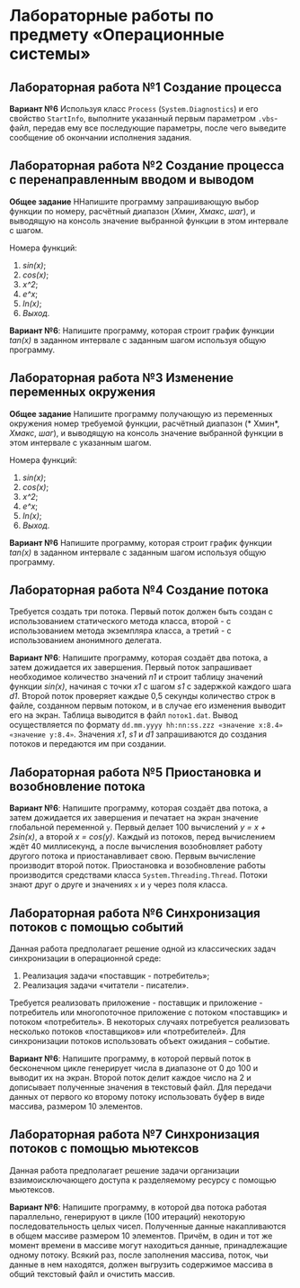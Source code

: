 # Лабораторные работы по предмету «Операционные системы»

## Лабораторная работа №1 Создание процесса

**Вариант №6** Используя класс `Process` (`System.Diagnostics`) и его свойство `StartInfo`, выполните указанный первым
параметром `.vbs`-файл, передав ему все последующие параметры, после чего выведите сообщение об окончании исполнения
задания.

## Лабораторная работа №2 Создание процесса с перенаправленным вводом и выводом

**Общее задание** ННапишите программу запрашивающую выбор функции по номеру, расчётный диапазон (*Xмин*, *Xмакс*,
*шаг*), и выводящую на консоль значение выбранной функции в этом интервале с шагом.

Номера функций:

1. *sin(x)*;
2. *cos(x)*;
3. *x^2*;
4. *e^x*;
5. *ln(x)*;
6. *Выход*.

**Вариант №6**: Напишите программу, которая строит график функции *tan(x)* в заданном интервале с заданным шагом
используя общую программу.

## Лабораторная работа №3 Изменение переменных окружения

**Общее задание** Напишите программу получающую из переменных окружения номер требуемой функции, расчётный диапазон (*
Xмин*, *Xмакс*, *шаг*), и выводящую на консоль значение выбранной функции в этом интервале с указанным шагом.

Номера функций:

1. *sin(x)*;
2. *cos(x)*;
3. *x^2*;
4. *e^x*;
5. *ln(x)*;
6. *Выход*.

**Вариант №6** Напишите программу, которая строит график функции *tan(x)* в заданном интервале с заданным шагом
используя общую программу.

## Лабораторная работа №4 Создание потока

Требуется создать три потока. Первый поток должен быть создан с использованием статического метода класса, второй - с
использованием метода экземпляра класса, а третий - с использованием анонимного делегата.

**Вариант №6**: Напишите программу, которая создаёт два потока, а затем дожидается их завершения. Первый поток
запрашивает необходимое количество значений *n1* и строит таблицу значений функции *sin(x)*, начиная с точки *x1* с
шагом *s1* с задержкой каждого шага *d1*. Второй поток проверяет каждые 0,5 секунды количество строк в файле, созданном
первым потоком, и в случае его изменения выводит его на экран. Таблица выводится в файл `поток1.dat`. Вывод
осуществляется по формату `dd.mm.yyyy hh:nn:ss.zzz «значение x:8.4» «значение y:8.4»`. Значения *x1*, *s1* и *d1*
запрашиваются до создания потоков и передаются им при создании.

## Лабораторная работа №5 Приостановка и возобновление потока

**Вариант №6**: Напишите программу, которая создаёт два потока, а затем дожидается их завершения и печатает на экран
значение глобальной переменной `y`. Первый делает 100 вычислений *y = x + 2sin(x)*, а второй *x = cos(y)*. Каждый из
потоков, перед вычислением ждёт 40 миллисекунд, а после вычисления возобновляет работу другого потока и 
приостанавливает свою. Первым вычисление производит второй поток. Приостановка и возобновление работы производится 
средствами класса `System.Threading.Thread`. Потоки знают друг о друге и значениях `x` и `y` через поля класса.

## Лабораторная работа №6 Синхронизация потоков с помощью событий

Данная работа предполагает решение одной из классических задач синхронизации в операционной среде:

1. Реализация задачи «поставщик - потребитель»;
2. Реализация задачи «читатели - писатели».

Требуется реализовать приложение - поставщик и приложение - потребитель или многопоточное приложение с потоком
«поставщик» и потоком «потребитель». В некоторых случаях потребуется реализовать несколько потоков «поставщиков» или
«потребителей». Для синхронизации потоков использовать объект ожидания – событие.

**Вариант №6**: Напишите программу, в которой первый поток в бесконечном цикле генерирует числа в диапазоне от 0 до 100
и выводит их на экран. Второй поток делит каждое число на 2 и дописывает полученные значения в текстовый файл. Для
передачи данных от первого ко второму потоку использовать буфер в виде массива, размером 10 элементов.

## Лабораторная работа №7 Синхронизация потоков с помощью мьютексов

Данная работа предполагает решение задачи организации взаимоисключающего доступа к разделяемому ресурсу с помощью 
мьютексов.

**Вариант №6**: Напишите программу, в которой два потока работая параллельно, генерируют в цикле (100 итераций) 
некоторую последовательность целых чисел. Полученные данные накапливаются в общем массиве размером 10 элементов. 
Причём, в один и тот же момент времени в массиве могут находиться данные, принадлежащие одному потоку. Всякий раз, 
после заполнения массива, поток, чьи данные в нем находятся, должен выгрузить содержимое массива в общий текстовый 
файл и очистить массив.